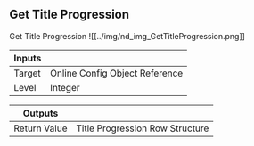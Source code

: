 ## Get Title Progression
Get Title Progression
![[../img/nd_img_GetTitleProgression.png]]

|Inputs||
|--|--|
| Target | Online Config Object Reference |
| Level | Integer |

|Outputs||
|--|--|
| Return Value | Title Progression Row Structure |
